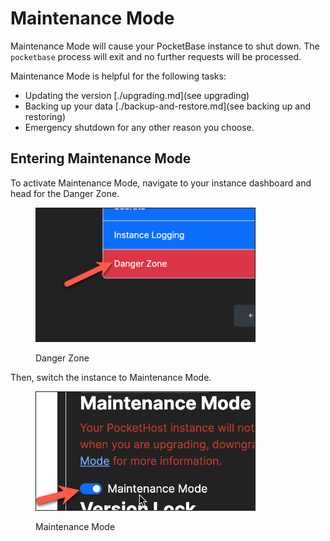 # Maintenance Mode

Maintenance Mode will cause your PocketBase instance to shut down. The `pocketbase` process will exit and no further requests will be processed.

Maintenance Mode is helpful for the following tasks:

- Updating the version \[./upgrading.md]\(see upgrading)
- Backing up your data \[./backup-and-restore.md]\(see backing up and restoring)
- Emergency shutdown for any other reason you choose.

## Entering Maintenance Mode

To activate Maintenance Mode, navigate to your instance dashboard and head for the Danger Zone.

<div align="left">

<figure><img src="danger-zone.png" alt="" width="350" border=1><figcaption><p>Danger Zone</p></figcaption></figure>

</div>

Then, switch the instance to Maintenance Mode.

<div align="left" data-full-width="false">

<figure><img src="maintenance-mode.png" alt="" width="350" border=1><figcaption><p>Maintenance Mode</p></figcaption></figure>

</div>
